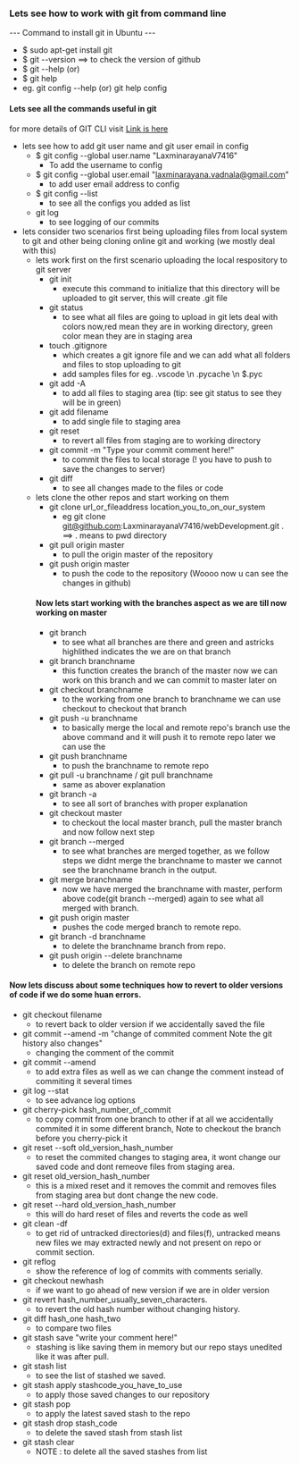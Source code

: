 ### Lets see how to work with git from command line
 --- Command to install git in Ubuntu ---
* $ sudo apt-get install git
* $ git --version ==> to check the version of github
* $ git <verb> --help
 (or)
* $ git help <verb>
* eg. git config --help (or) git help config
   
#### Lets see all the commands useful in git
for more details of GIT CLI visit [Link is here](https://git-scm.com/book/en/v2 "its pro git book")
* lets see how to add git user name and git user email in config
    * $ git config --global user.name "LaxminarayanaV7416"
      * To add the username to config
    * $ git config --global user.email "laxminarayana.vadnala@gmail.com"
      * to add user email address to config 
    * $ git config --list
      * to see all the configs you added as list
   * git log 
      * to see logging of our commits
 * lets consider two scenarios first being uploading files from local system to git and other being cloning online git and working (we mostly deal with this)
   * lets work first on the first scenario uploading the local respository to git server
      * git init
         * execute this command to initialize that this directory will be uploaded to git server, this will create .git file
      * git status
         * to see what all files are going to upload in git lets deal with colors now,red mean they are in working directory, green color mean they are in staging area
      * touch .gitignore
         * which creates a git ignore file and we can add what all folders and files to stop uploading to git
         * add samples files for eg. .vscode \n .pycache \n $.pyc
      * git add -A
         * to add all files to staging area (tip: see git status to see they will be in green)
      * git add filename
         * to add single file to staging area
      * git reset
         * to revert all files from staging are to working directory
      * git commit -m "Type your commit comment here!"
         * to commit the files to local storage (! you have to push to save the changes to server)
      * git diff
         * to see all changes made to the files or code
   * lets clone the other repos and start working on them
      * git clone url_or_fileaddress location_you_to_on_our_system
         * eg git clone git@github.com:LaxminarayanaV7416/webDevelopment.git . ==> . means to pwd directory
      * git pull origin master
         * to pull the origin master of the repository
      * git push origin master
         * to push the code to the repository (Woooo now u can see the changes in github)
      #### Now lets start working with the branches aspect as we are till now working on master
      * git branch
         * to see what all branches are there and green and astricks highlithed indicates the we are on that branch
      * git branch branchname
         * this function creates the branch of the master now we can work on this branch and we can commit to master later on
      * git checkout branchname
         * to the working from one branch to branchname we can use checkout to checkout that branch
      * git push -u branchname
         * to basically merge the local and remote repo's branch use the above command and it will push it to remote repo later we can use the 
      * git push branchname
         * to push the branchname to remote repo
      * git pull -u branchname / git pull branchname
         * same as abover explanation
      * git branch -a 
         * to see all sort of branches with proper explanation
      * git checkout master
         * to checkout the local master branch, pull the master branch and now follow next step
      * git branch --merged 
         * to see what branches are merged together, as we follow steps we didnt merge the branchname to master we cannot see the branchname branch in the output.
      * git merge branchname
         * now we have merged the branchname with master, perform above code(git branch --merged) again to see what all merged with branch.
      * git push origin master
         * pushes the code merged branch to remote repo.
      * git branch -d branchname
         * to delete the branchname branch from repo.
      * git push origin --delete branchname
         * to delete the branch on remote repo
#### Now lets discuss about some techniques how to revert to older versions of code if we do some huan errors.
   * git checkout filename
      * to revert back to older version if we accidentally saved the file
   * git commit --amend -m "change of commited comment Note the git history also changes"
      * changing the comment of the commit
   * git commit --amend 
      * to add extra files as well as we can change the comment instead of commiting it several times
   * git log --stat
      * to see advance log options
   * git cherry-pick hash_number_of_commit
      * to copy commit from one branch to other if at all we accidentally commited it in some different branch, Note to checkout the branch before you cherry-pick it
   * git reset --soft old_version_hash_number
      * to reset the commited changes to staging area, it wont change our saved code and dont remeove files from staging area.
   * git reset old_version_hash_number
      * this is a mixed reset and it removes the commit and removes files from staging area but dont change the new code.
   * git reset --hard old_version_hash_number
      * this will do hard reset of files and reverts the code as well
   * git clean -df
      * to get rid of untracked directories(d) and files(f), untracked means new files we may extracted newly and not present on repo or commit section.
   * git reflog
      * show the reference of log of commits with comments serially.
   * git checkout newhash
      * if we want to go ahead of new version if we are in older version
   * git revert hash_number_usually_seven_characters.
      * to revert the old hash number without changing history.
   * git diff hash_one hash_two
      * to compare two files 
   * git stash save "write your comment here!"
      * stashing is like saving them in memory but our repo stays unedited like it was after pull.
   * git stash list
      * to see the list of stashed we saved.
   * git stash apply stashcode_you_have_to_use
      * to apply those saved changes to our repository
   * git stash pop
      * to apply the latest saved stash to the repo
   * git stash drop stash_code
      * to delete the saved stash from stash list
   * git stash clear
      * NOTE : to delete all the saved stashes from list
      
